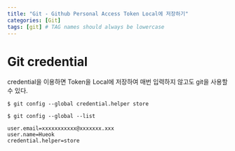 ```yaml
---
title: "Git - Github Personal Access Token Local에 저장하기"
categories: [Git]
tags: [git] # TAG names should always be lowercase
---
```


# Git credential

credential을 이용하면 Token을 Local에 저장하여 매번 입력하지 않고도 git을 사용할 수 있다.

```shell
$ git config --global credential.helper store

$ git config --global --list 

user.email=xxxxxxxxxxx@xxxxxxx.xxx
user.name=Hueok
credential.helper=store
```
